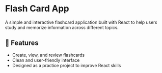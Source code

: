 # Flash Card App

A simple and interactive flashcard application built with React to help users study and memorize information across different topics.

## 🎯 Features

- Create, view, and review flashcards
- Clean and user-friendly interface
- Designed as a practice project to improve React skills
